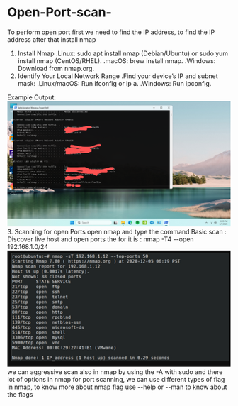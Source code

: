 # Open-Port-scan-
To perform open port first we need to find the IP address, to find the IP address after that install nmap
1. Install Nmap
.Linux: sudo apt install nmap (Debian/Ubuntu) or sudo yum install nmap (CentOS/RHEL).
.macOS: brew install nmap.
.Windows: Download from nmap.org.
2. Identify Your Local Network Range
.Find your device’s IP and subnet mask:
.Linux/macOS: Run ifconfig or ip a.
.Windows: Run ipconfig.

Example Output:![image alt](https://github.com/Krishna-kali/Open-Port-scan-/blob/287888f19fa77d2445a6eea038c063e7246edb50/IMG_20250807_142237_971%20(2).png)
3. Scanning for open Ports
open nmap and type the command 
Basic scan : Discover live host and open ports
the for it is : nmap -T4 --open 192.168.1.0/24
![image alt](https://github.com/Krishna-kali/Open-Port-scan-/blob/c12bb70cf3dc5422bac1b911f03a4d27399e465d/Screenshot_2025-08-07-15-10-04-368.png)
we can aggressive scan also in nmap by using the -A with sudo and there lot of options in nmap for port scanning, we can use different types of flag in nmap, to know more about nmap flag use --help or --man to know about the flags
